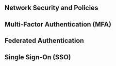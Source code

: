 ## Network Security and Policies

## Multi-Factor Authentication (MFA)

## Federated Authentication

## Single Sign-On (SSO)

